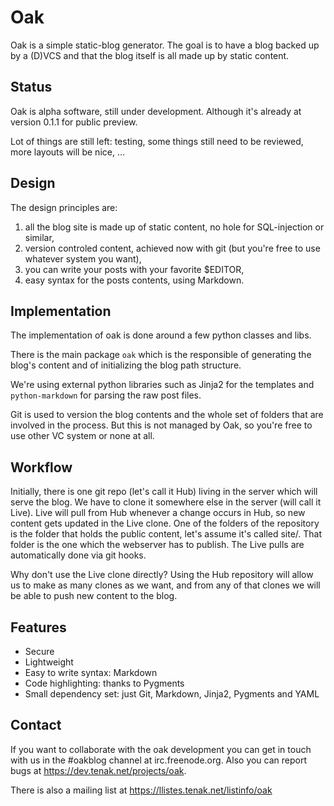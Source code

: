 # Oak

Oak is a simple static-blog generator. The goal is to have a blog backed
up by a (D)VCS and that the blog itself is all made up by static content.

## Status

Oak is alpha software, still under development. Although it's already
at version 0.1.1 for public preview.

Lot of things are still left: testing, some things still need to be reviewed,
more layouts will be nice, ...

## Design

The design principles are:

1. all the blog site is made up of static content, no hole
   for SQL-injection or similar,
1. version controled content, achieved now with git (but you're free to use
whatever system you want),
1. you can write your posts with your favorite $EDITOR,
1. easy syntax for the posts contents, using Markdown.

## Implementation

The implementation of oak is done around a few python classes
and libs.

There is the main package `oak` which is the responsible of
generating the blog's content and of initializing the blog
path structure.

We're using external python libraries such as Jinja2 for the 
templates and `python-markdown` for parsing the raw post files.

Git is used to version the blog contents and the whole set of
folders that are involved in the process. But this is not
managed by Oak, so you're free to use other VC system or none
at all.

## Workflow

Initially, there is one git repo (let's call it Hub) living in
the server which will serve the blog. We have to clone it
somewhere else in the server (will call it Live). Live will
pull from Hub whenever a change occurs in Hub, so new content
gets updated in the Live clone. One of the folders of the repository
is the folder that holds the public content, let's assume it's
called site/. That folder is the one which the webserver has to
publish. The Live pulls are automatically done via git hooks.

Why don't use the Live clone directly? Using the Hub repository
will allow us to make as many clones as we want, and from any of
that clones we will be able to push new content to the blog.

## Features

* Secure
* Lightweight
* Easy to write syntax: Markdown
* Code highlighting: thanks to Pygments
* Small dependency set: just Git, Markdown, Jinja2, Pygments and YAML

## Contact

If you want to collaborate with the oak development you can get in touch
with us in the #oakblog channel at irc.freenode.org. Also you can report
bugs at https://dev.tenak.net/projects/oak. 

There is also a mailing list at https://llistes.tenak.net/listinfo/oak

